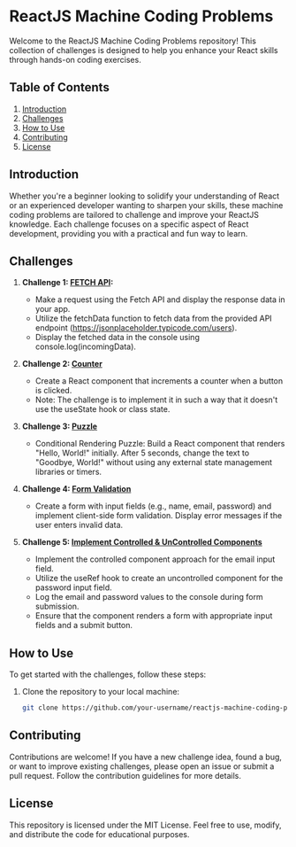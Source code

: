 # ReactJS Machine Coding Problems

Welcome to the ReactJS Machine Coding Problems repository! This collection of challenges is designed to help you enhance your React skills through hands-on coding exercises.

## Table of Contents

1. [Introduction](#introduction)
2. [Challenges](#challenges)
3. [How to Use](#how-to-use)
4. [Contributing](#contributing)
5. [License](#license)

## Introduction

Whether you're a beginner looking to solidify your understanding of React or an experienced developer wanting to sharpen your skills, these machine coding problems are tailored to challenge and improve your ReactJS knowledge. Each challenge focuses on a specific aspect of React development, providing you with a practical and fun way to learn.

## Challenges

1. **Challenge 1: [FETCH API](/src/Components/Challenge/Challenge02.jsx):**
   - Make a request using the Fetch API and display the response data in your app.
   - Utilize the fetchData function to fetch data from the provided API endpoint (https://jsonplaceholder.typicode.com/users).
   - Display the fetched data in the console using console.log(incomingData).

2. **Challenge 2: [Counter](/src/Components/Challenge/Challenge03.jsx)**
   - Create a React component that increments a counter when a button is clicked. 
   - Note: The challenge is to implement it in such a way that it doesn't use the useState hook or class state.

3. **Challenge 3: [Puzzle](/src/Components/Challenge/Challenge04.jsx)**
   - Conditional Rendering Puzzle: Build a React component that renders "Hello, World!" initially. After 5 seconds, change the text to "Goodbye, World!" without using any external state management libraries or timers.

4. **Challenge 4: [Form Validation](/src/Components/Challenge/Challenge05.jsx)**
   - Create a form with input fields (e.g., name, email, password) and implement client-side form validation. Display error messages if the user enters invalid data.

5. **Challenge 5: [Implement Controlled & UnControlled Components](./src/Components/Challenge/Challenge06.jsx)**
   - Implement the controlled component approach for the email input field.
   - Utilize the useRef hook to create an uncontrolled component for the password input field.
   - Log the email and password values to the console during form submission.
   - Ensure that the component renders a form with appropriate input fields and a submit button.

## How to Use

To get started with the challenges, follow these steps:

1. Clone the repository to your local machine:

   ```bash
   git clone https://github.com/your-username/reactjs-machine-coding-problems.git

## Contributing
Contributions are welcome! If you have a new challenge idea, found a bug, or want to improve existing challenges, please open an issue or submit a pull request. Follow the contribution guidelines for more details.

## License
This repository is licensed under the MIT License. Feel free to use, modify, and distribute the code for educational purposes.